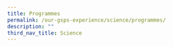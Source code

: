 ```yaml
---
title: Programmes
permalink: /our-gsps-experience/science/programmes/
description: ""
third_nav_title: Science
---
```

